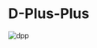 # D-Plus-Plus 
![dpp](https://github.com/user-attachments/assets/d2908c81-d898-41cc-abd1-025623ec1907)

